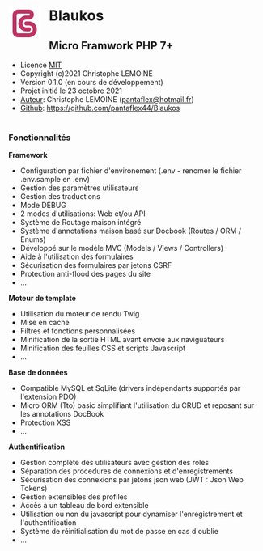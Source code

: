 <div style="vertical-align: middle;">
    <img width="64" height="64" src="./public/images/logo64.png" style="margin-right: 1rem; float: left;">
    <h1>Blaukos</h1>
</div>

## Micro Framwork PHP 7+

+ Licence [MIT](LICENSE.txt)
+ Copyright (c)2021 Christophe LEMOINE
+ Version 0.1.0 (en cours de développement)
+ Projet initié le 23 octobre 2021
+ <u>Auteur</u>: Christophe LEMOINE (<pantaflex@hotmail.fr>)
+ <u>Github</u>: https://github.com/pantaflex44/Blaukos
  <br>
  <br>

### Fonctionnalités

**Framework**

- Configuration par fichier d'environement (.env - renomer le fichier .env.sample en .env)
- Gestion des paramètres utilisateurs
- Gestion des traductions
- Mode DEBUG
- 2 modes d'utilisations: Web et/ou API
- Système de Routage maison intégré
- Système d'annotations maison basé sur Docbook (Routes / ORM / Enums)
- Développé sur le modèle MVC (Models / Views / Controllers)
- Aide à l'utilisation des formulaires
- Sécurisation des formulaires par jetons CSRF
- Protection anti-flood des pages du site
- ...
  <br>

**Moteur de template**

- Utilisation du moteur de rendu Twig
- Mise en cache
- Filtres et fonctions personnalisées
- Minification de la sortie HTML avant envoie aux naviguateurs
- Minification des feuilles CSS et scripts Javascript
- ...
  <br>

**Base de données**

- Compatible MySQL et SqLite (drivers indépendants supportés par l'extension PDO)
- Micro ORM (Tto) basic simplifiant l'utilisation du CRUD et reposant sur les annotations DocBook
- Protection XSS
- ...
  <br>

**Authentification**

- Gestion complète des utilisateurs avec gestion des roles
- Séparation des procedures de connexions et d'enregistrements
- Sécurisation des connexions par jetons json web (JWT : Json Web Tokens)
- Gestion extensibles des profiles
- Accès à un tableau de bord extensible
- Utilisation ou non du javascript pour dynamiser l'enregistrement et l'authentification
- Système de réinitialisation du mot de passe en cas d'oublie
- ...
  <br>